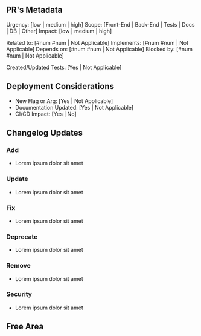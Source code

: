 ## PR's Metadata

Urgency: [low | medium | high] <!-- The "must resolve this now" factor of this PR -->
Scope: [Front-End | Back-End | Tests | Docs | DB | Other] <!-- Where this updates the codebase in general terms: Docs | DB -->
Impact: [low | medium | high] <!-- Size of impact this updates causes -->

Related to: [#num #num | Not Applicable] <!-- PR's or issues this one is related to: #556 #762 -->
Implements: [#num #num | Not Applicable] <!-- PR's or issues this one is resolving: #4002 #8922 -->
Depends on: [#num #num | Not Applicable] <!-- PR's or issues this one depends but is not blocked by: #404 -->
Blocked by: [#num #num | Not Applicable] <!-- PR's or issues blocking this one: #13 #40 -->

Created/Updated Tests: [Yes | Not Applicable]

## Deployment Considerations

- New Flag or Arg: [Yes | Not Applicable]
- Documentation Updated: [Yes | Not Applicable]
- CI/CD Impact: [Yes | No]

## Changelog Updates

<!--
Use this area to update CHANGELOG explicitly, removing what is not used
so anyone reviewing this can quickly know where to look at.
 -->

### Add

- Lorem ipsum dolor sit amet

### Update

- Lorem ipsum dolor sit amet

### Fix

- Lorem ipsum dolor sit amet

### Deprecate

- Lorem ipsum dolor sit amet

### Remove

- Lorem ipsum dolor sit amet

### Security

- Lorem ipsum dolor sit amet

## Free Area

<!--
Use this space to describe or write whatever you think may be positive
or helps to evaluate your PR; videos, images, codeblocks, gifs and any
other relevant content should be added here.
 -->

